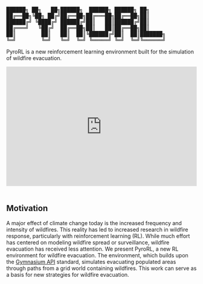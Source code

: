 <pre>
██████╗ ██╗   ██╗██████╗  ██████╗ ██████╗ ██╗     
██╔══██╗╚██╗ ██╔╝██╔══██╗██╔═══██╗██╔══██╗██║     
██████╔╝ ╚████╔╝ ██████╔╝██║   ██║██████╔╝██║     
██╔═══╝   ╚██╔╝  ██╔══██╗██║   ██║██╔══██╗██║     
██║        ██║   ██║  ██║╚██████╔╝██║  ██║███████╗
╚═╝        ╚═╝   ╚═╝  ╚═╝ ╚═════╝ ╚═╝  ╚═╝╚══════╝
</pre>

PyroRL is a new reinforcement learning environment built for the simulation of wildfire evacuation.

<div style="position: relative; padding-bottom: 62.5%; height: 0;"><iframe src="https://www.loom.com/embed/39ddd19c790a49c0a1ea7e13cd4d1005?sid=f14dd119-f833-4ed5-a2e7-56c96593d8c1" frameborder="0" webkitallowfullscreen mozallowfullscreen allowfullscreen style="position: absolute; top: 0; left: 0; width: 100%; height: 100%;"></iframe></div>
<br />

## Motivation

A major effect of climate change today is the increased frequency and intensity of wildfires. This reality has led to increased research in wildfire response, particularly with reinforcement learning (RL). While much effort has centered on modeling wildfire spread or surveillance, wildfire evacuation has received less attention. We present PyroRL, a new RL environment for wildfire evacuation. The environment, which builds upon the [Gymnasium API](https://gymnasium.farama.org/index.html) standard, simulates evacuating populated areas through paths from a grid world containing wildfires. This work can serve as a basis for new strategies for wildfire evacuation.